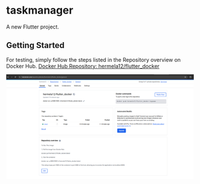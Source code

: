 # taskmanager

A new Flutter project.

## Getting Started
For testing, simply follow the steps listed in the Repository overview on Docker Hub.
[Docker Hub Repository: hermela12/flutter_docker](https://hub.docker.com/repository/docker/hermela12/flutter_docker/general)


![Repository overview on Docker](Repository.png "Repository overview on Docker")
